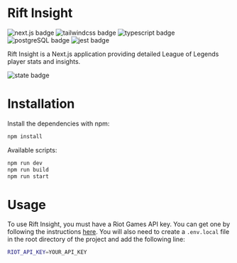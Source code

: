 # Rift Insight

![next.js badge](https://img.shields.io/badge/next.js-000000?style=for-the-badge&logo=next.js&logoColor=white)
![tailwindcss badge](https://img.shields.io/badge/tailwindcss-089bdc?style=for-the-badge&logo=tailwind-css&logoColor=white)
![typescript badge](https://img.shields.io/badge/typescript-3178c6?style=for-the-badge&logo=typescript&logoColor=white)
![postgreSQL badge](https://img.shields.io/badge/postgreSQL-336791?style=for-the-badge&logo=postgresql&logoColor=white)
![jest badge](https://img.shields.io/badge/jest-9b0f1d?style=for-the-badge&logo=jest&logoColor=white)

Rift Insight is a Next.js application providing detailed League of Legends player stats and insights.

![state badge](https://img.shields.io/badge/current_state-in_development-red)

# Installation

Install the dependencies with npm:

```bash
npm install
```

Available scripts:

```bash
npm run dev
npm run build
npm run start
```

# Usage

To use Rift Insight, you must have a Riot Games API key.
You can get one by following the instructions [here](https://developer.riotgames.com/).
You will also need to create a `.env.local` file in the root directory of the project and add the following line:

```bash
RIOT_API_KEY=YOUR_API_KEY
```

